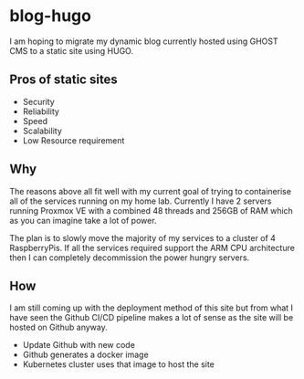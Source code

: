 # blog-hugo
I am hoping to migrate my dynamic blog currently hosted using GHOST CMS
to a static site using HUGO.

## Pros of static sites
* Security
* Reliability
* Speed
* Scalability
* Low Resource requirement

## Why
The reasons above all fit well with my current goal of trying to containerise
all of the services running on my home lab. Currently I have 2 servers running
Proxmox VE with a combined 48 threads and 256GB of RAM which as you can imagine
take a lot of power.

The plan is to slowly move the majority of my services to a cluster of
4 RaspberryPis. If all the services required support the ARM CPU architecture
then I can completely decommission the power hungry servers.

## How
I am still coming up with the deployment method of this site but from what I
have seen the Github CI/CD pipeline makes a lot of sense as the site will be
hosted on Github anyway.
* Update Github with new code
* Github generates a docker image
* Kubernetes cluster uses that image to host the site
